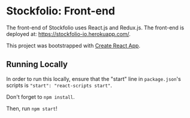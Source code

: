 # Stockfolio: Front-end

The front-end of Stockfolio uses React.js and Redux.js.
The front-end is deployed at: https://stockfolio-io.herokuapp.com/.

This project was bootstrapped with [Create React App](https://github.com/facebook/create-react-app).

## Running Locally
In order to run this locally, ensure that the "start" line in `package.json`'s scripts is `"start": "react-scripts start"`. 

Don't forget to `npm install`.

Then, run `npm start`!
